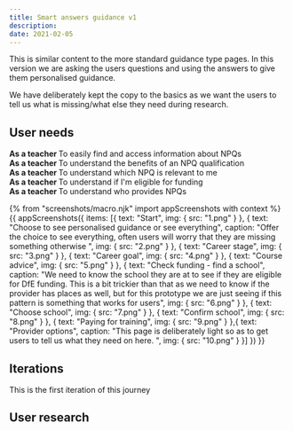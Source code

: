 ```yaml
---
title: Smart answers guidance v1
description:
date: 2021-02-05
---
```


This is similar content to the more standard guidance type pages. In this version we are asking the users questions and using the answers to give them personalised guidance. 

We have deliberately kept the copy to the basics as we want the users to tell us what is missing/what else they need during research. 


## User needs

<b>As a teacher </b>
To easily find and access information about NPQs<br />
<b>As a teacher </b> 
To understand the benefits of an NPQ qualification<br />
<b>As a teacher </b> 
To understand which NPQ is relevant to me<br />
<b>As a teacher </b> 
To understand if I'm eligible for funding<br />
<b>As a teacher </b> 
To understand who provides NPQs


{% from "screenshots/macro.njk" import appScreenshots with context %}
{{ appScreenshots({
  items: [{
      text: "Start",
      img: { src: "1.png" }
    },  {
      text: "Choose to see personalised guidance or see everything",
      caption: "Offer the choice to see everything, often users will worry that they are missing something otherwise ",
      img: { src: "2.png" }
    }, {
      text: "Career stage",
      img: { src: "3.png" }
    }, {
      text: "Career goal",
      img: { src: "4.png" }
    }, {
      text: "Course advice",
      img: { src: "5.png" }
    }, {
      text: "Check funding - find a school",
      caption: "We need to know the school they are at to see if they are eligible for DfE funding. This is a bit trickier than that as we need to know if the provider has places as well, but for this prototype we are just seeing if this pattern is something that works for users",
      img: { src: "6.png" }
    }, {
      text: "Choose school",
      img: { src: "7.png" }
    }, {
      text: "Confirm school",
      img: { src: "8.png" }
    }, {
      text: "Paying for training",
      img: { src: "9.png" }
    },{
      text: "Provider options",
       caption: "This page is deliberately light so as to get users to tell us what they need on here. ",
      img: { src: "10.png" }
    }]
}) }}

## Iterations
This is the first iteration of this journey

## User research
